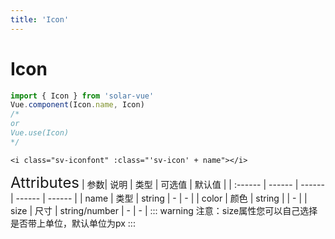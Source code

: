```yaml
---
title: 'Icon'
---
```


# Icon

```javascript
import { Icon } from 'solar-vue'
Vue.component(Icon.name, Icon)
/*
or
Vue.use(Icon)
*/
```

```vue
<i class="sv-iconfont" :class="'sv-icon' + name"></i>
```

<ClientOnly>
<font size=5>Attributes</font>
| 参数| 说明 | 类型 | 可选值 | 默认值 |
| :------ | ------ | ------ | ------ | ------ |
| name | 类型 | string | - | - |
| color | 颜色 | string |  | - |
| size | 尺寸 | string/number | - | - |
::: warning
注意：size属性您可以自己选择是否带上单位，默认单位为px
:::
</ClientOnly>
